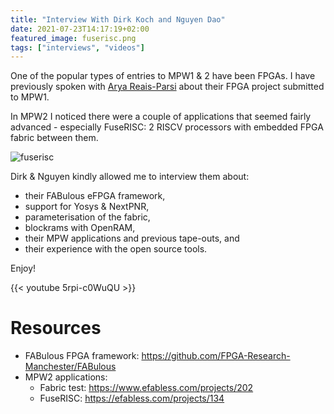 ```yaml
---
title: "Interview With Dirk Koch and Nguyen Dao"
date: 2021-07-23T14:17:19+02:00
featured_image: fuserisc.png
tags: ["interviews", "videos"]
---
```


One of the popular types of entries to MPW1 & 2 have been FPGAs. 
I have previously spoken with [Arya Reais-Parsi](/post/interview-with-arya) about their FPGA project submitted to MPW1.

In MPW2 I noticed there were a couple of applications that seemed fairly advanced - especially FuseRISC: 2 RISCV processors with embedded FPGA fabric between them.

![fuserisc](/eFPGA_riscv_caravel.png)

Dirk & Nguyen kindly allowed me to interview them about:

* their FABulous eFPGA framework,
* support for Yosys & NextPNR,
* parameterisation of the fabric, 
* blockrams with OpenRAM,
* their MPW applications and previous tape-outs, and
* their experience with the open source tools. 

Enjoy!

{{< youtube 5rpi-c0WuQU >}}

# Resources

* FABulous FPGA framework: https://github.com/FPGA-Research-Manchester/FABulous
* MPW2 applications: 
    * Fabric test: https://www.efabless.com/projects/202
    * FuseRISC: https://efabless.com/projects/134

